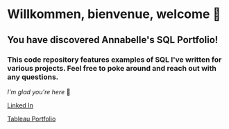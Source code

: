 # Willkommen, bienvenue, welcome :wave:
## You have discovered Annabelle's SQL Portfolio!
### This code repository features examples of SQL I've written for various projects.  Feel free to poke around and reach out with any questions.
*I'm glad you're here* :sparkling_heart:

[Linked In](https://www.linkedin.com/in/annabelleloudon/)

[Tableau Portfolio](https://public.tableau.com/app/profile/annabelle.loudon/vizzes)
